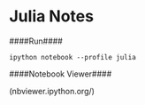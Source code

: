 Julia Notes
===========


####Run####

`ipython notebook --profile julia`


####Notebook Viewer####

(nbviewer.ipython.org/)
